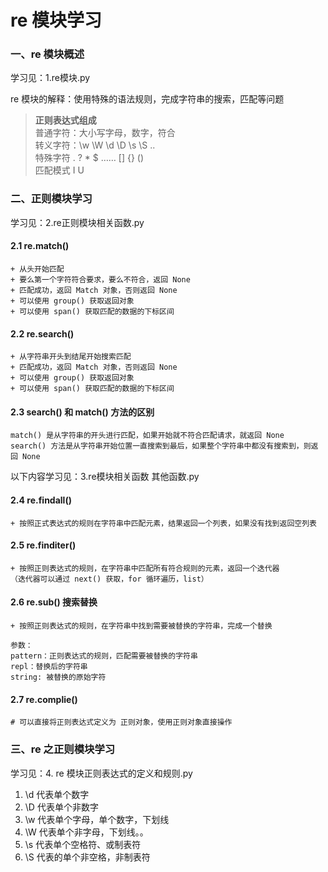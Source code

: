 # re 模块学习
### 一、re 模块概述
学习见：1.re模块.py  

re 模块的解释：使用特殊的语法规则，完成字符串的搜索，匹配等问题
> **正则表达式组成**  
    普通字符：大小写字母，数字，符合  
    转义字符：\w \W \d \D \s \S ..  
    特殊字符 . ? * $ ……  [] {} ()  
    匹配模式 I U  



### 二、正则模块学习
学习见：2.re正则模块相关函数.py
#### 2.1 re.match()
    + 从头开始匹配
    + 要么第一个字符符合要求，要么不符合，返回 None
    + 匹配成功，返回 Match 对象，否则返回 None
    + 可以使用 group() 获取返回对象
    + 可以使用 span() 获取匹配的数据的下标区间

#### 2.2 re.search()
    + 从字符串开头到结尾开始搜索匹配
    + 匹配成功，返回 Match 对象，否则返回 None
    + 可以使用 group() 获取返回对象
    + 可以使用 span() 获取匹配的数据的下标区间


#### 2.3 search() 和 match()  方法的区别
    match() 是从字符串的开头进行匹配，如果开始就不符合匹配请求，就返回 None
    search() 方法是从字符串开始位置一直搜索到最后，如果整个字符串中都没有搜索到，则返回 None
    
以下内容学习见：3.re模块相关函数 其他函数.py
#### 2.4 re.findall()
    + 按照正式表达式的规则在字符串中匹配元素，结果返回一个列表，如果没有找到返回空列表
    
#### 2.5 re.finditer()
    + 按照正则表达式的规则，在字符串中匹配所有符合规则的元素，返回一个迭代器
    （迭代器可以通过 next() 获取，for 循环遍历，list）

#### 2.6 re.sub() 搜索替换
    + 按照正则表达式的规则，在字符串中找到需要被替换的字符串，完成一个替换

    参数：
    pattern：正则表达式的规则，匹配需要被替换的字符串
    repl：替换后的字符串
    string: 被替换的原始字符

#### 2.7 re.complie() 
    # 可以直接将正则表达式定义为 正则对象，使用正则对象直接操作

### 三、re 之正则模块学习 
学习见：4. re 模块正则表达式的定义和规则.py  

1. \d 代表单个数字
2. \D 代表单个非数字
3. \w 代表单个字母，单个数字，下划线
4. \W 代表单个非字母，下划线。。
5. \s 代表单个空格符、或制表符
6. \S 代表的单个非空格，非制表符